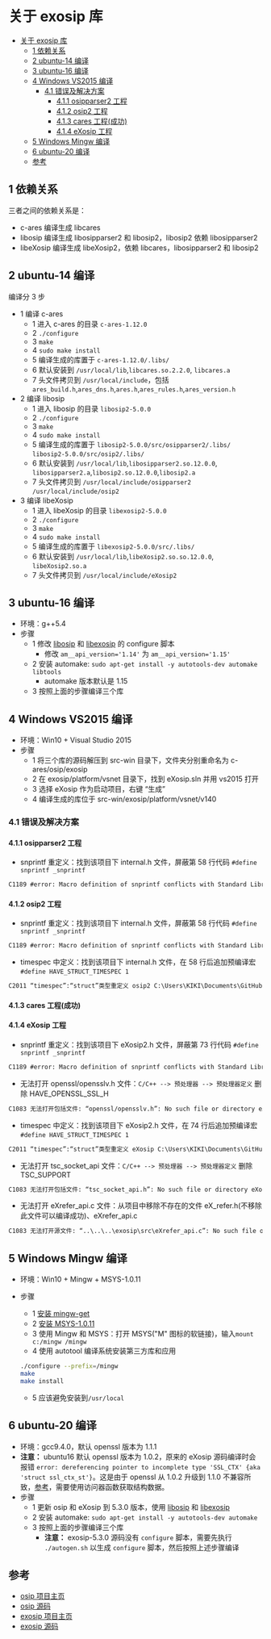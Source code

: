 # 关于 exosip 库

- [关于 exosip 库](#关于-exosip-库)
  - [1 依赖关系](#1-依赖关系)
  - [2 ubuntu-14 编译](#2-ubuntu-14-编译)
  - [3 ubuntu-16 编译](#3-ubuntu-16-编译)
  - [4 Windows VS2015 编译](#4-windows-vs2015-编译)
    - [4.1 错误及解决方案](#41-错误及解决方案)
      - [4.1.1 osipparser2 工程](#411-osipparser2-工程)
      - [4.1.2 osip2 工程](#412-osip2-工程)
      - [4.1.3 cares 工程(成功)](#413-cares-工程成功)
      - [4.1.4 eXosip 工程](#414-exosip-工程)
  - [5 Windows Mingw 编译](#5-windows-mingw-编译)
  - [6 ubuntu-20 编译](#6-ubuntu-20-编译)
  - [参考](#参考)

## 1 依赖关系

三者之间的依赖关系是：

- c-ares 编译生成 libcares
- libosip 编译生成 libosipparser2 和 libosip2，libosip2 依赖 libosipparser2
- libeXosip 编译生成 libeXosip2，依赖 libcares，libosipparser2 和 libosip2

## 2 ubuntu-14 编译

编译分 3 步

- 1 编译 c-ares
  - 1 进入 c-ares 的目录 `c-ares-1.12.0`
  - 2 `./configure`
  - 3 `make`
  - 4 `sudo make install`
  - 5 编译生成的库置于 `c-ares-1.12.0/.libs/`
  - 6 默认安装到 `/usr/local/lib`,`libcares.so.2.2.0`, `libcares.a`
  - 7 头文件拷贝到 `/usr/local/include`，包括 `ares_build.h`,`ares_dns.h`,`ares.h`,`ares_rules.h`,`ares_version.h`
- 2 编译 libosip
  - 1 进入 libosip 的目录 `libosip2-5.0.0`
  - 2 `./configure`
  - 3 `make`
  - 4 `sudo make install`
  - 5 编译生成的库置于 `libosip2-5.0.0/src/osipparser2/.libs/` `libosip2-5.0.0/src/osip2/.libs/`
  - 6 默认安装到 `/usr/local/lib`,`libosipparser2.so.12.0.0`, `libosipparser2.a`,`libosip2.so.12.0.0`,`libosip2.a`
  - 7 头文件拷贝到 `/usr/local/include/osipparser2` `/usr/local/include/osip2`
- 3 编译 libeXosip
  - 1 进入 libeXosip 的目录 `libexosip2-5.0.0`
  - 2 `./configure`
  - 3 `make`
  - 4 `sudo make install`
  - 5 编译生成的库置于 `libexosip2-5.0.0/src/.libs/`
  - 6 默认安装到 `/usr/local/lib`,`libeXosip2.so.so.12.0.0`, `libeXosip2.so.a`
  - 7 头文件拷贝到 `/usr/local/include/eXosip2`

## 3 ubuntu-16 编译

- 环境：g++5.4
- 步骤
  - 1 修改 [libosip](./libosip2-5.0.0/configure) 和 [libexosip](./libexosip2-5.0.0/configure) 的 configure 脚本
    - 修改 `am__api_version='1.14'` 为 `am__api_version='1.15'`
  - 2 安装 automake: `sudo apt-get install -y autotools-dev automake libtools`
    - automake 版本默认是 1.15
  - 3 按照上面的步骤编译三个库

## 4 Windows VS2015 编译

- 环境：Win10 + Visual Studio 2015
- 步骤
  - 1 将三个库的源码解压到 src-win 目录下，文件夹分别重命名为 c-ares/osip/exosip
  - 2 在 exosip/platform/vsnet 目录下，找到 eXosip.sln 并用 vs2015 打开
  - 3 选择 eXosip 作为启动项目，右键 “生成”
  - 4 编译生成的库位于 src-win/exosip/platform/vsnet/v140

### 4.1 错误及解决方案

#### 4.1.1 osipparser2 工程

- snprintf 重定义：找到该项目下 internal.h 文件，屏蔽第 58 行代码 `#define snprintf _snprintf`

```txt
C1189 #error: Macro definition of snprintf conflicts with Standard Library function declaration osipparser2 C:\Program Files (x86)\Windows Kits\10\Include\10.0.10240.0\ucrt\stdio.h 1927
```

#### 4.1.2 osip2 工程

- snprintf 重定义：找到该项目下 internal.h 文件，屏蔽第 58 行代码 `#define snprintf _snprintf`

```txt
C1189 #error: Macro definition of snprintf conflicts with Standard Library function declaration osip2 c:\Program Files (x86)\Windows Kits\10\Include\10.0.10240.0\ucrt\stdio.h 1927
```

- timespec 中定义：找到该项目下 internal.h 文件，在 58 行后追加预编译宏 `#define HAVE_STRUCT_TIMESPEC 1`

```txt
C2011 “timespec”:“struct”类型重定义 osip2 C:\Users\KIKI\Documents\GitHub\exosip\src-win\osip\include\osip2\osip_condv.h 61
```

#### 4.1.3 cares 工程(成功)

#### 4.1.4 eXosip 工程

- snprintf 重定义：找到该项目下 eXosip2.h 文件，屏蔽第 73 行代码 `#define snprintf _snprintf`

```txt
C1189 #error: Macro definition of snprintf conflicts with Standard Library function declaration eXosip C:\Program Files (x86)\Windows Kits\10\Include\10.0.10240.0\ucrt\stdio.h 1927
````

- 无法打开 openssl/opensslv.h 文件：`C/C++ --> 预处理器 --> 预处理器定义` 删除 HAVE_OPENSSL_SSL_H

```txt
C1083 无法打开包括文件: “openssl/opensslv.h”: No such file or directory eXosip c:\users\kiki\documents\github\exosip\src-win\exosip\src\eXtransport.h 44
```

- timespec 中定义：找到该项目下 eXosip2.h 文件，在 74 行后追加预编译宏 `#define HAVE_STRUCT_TIMESPEC 1`

```txt
C2011 “timespec”:“struct”类型重定义 eXosip C:\Users\KIKI\Documents\GitHub\exosip\src-win\osip\include\osip2\osip_condv.h 61
```

- 无法打开 tsc_socket_api 文件：`C/C++ --> 预处理器 --> 预处理器定义` 删除 TSC_SUPPORT

```txt
C1083 无法打开包括文件: “tsc_socket_api.h”: No such file or directory eXosip C:\Users\KIKI\Documents\GitHub\exosip\src-win\exosip\src\eXtl_udp.c 55
```

- 无法打开 eXrefer_api.c 文件：从项目中移除不存在的文件 eX_refer.h(不移除此文件可以编译成功)、eXrefer_api.c

```txt
C1083 无法打开源文件: “..\..\..\exosip\src\eXrefer_api.c”: No such file or directory eXosip C:\Users\KIKI\Documents\GitHub\exosip\src-win\exosip\platform\vsnet\c1 1
```

## 5 Windows Mingw 编译

- 环境：Win10 + Mingw + MSYS-1.0.11
- 步骤
  - 1 [安装 mingw-get](http://mingw.org/wiki/Getting_Started)
  - 2 [安装 MSYS-1.0.11](http://mingw.org/wiki/MSYS)
  - 3 使用 Mingw 和 MSYS：打开 MSYS("M" 图标的软链接)，输入`mount c:/mingw /mingw`
  - 4 使用 autotool 编译系统安装第三方库和应用

  ```sh
  ./configure --prefix=/mingw
  make
  make install
  ```

  - 5 应该避免安装到`/usr/local`

## 6 ubuntu-20 编译

- 环境：gcc9.4.0，默认 openssl 版本为 1.1.1
- **注意：** ubuntu16 默认 openssl 版本为 1.0.2，原来的 eXosip 源码编译时会报错 `error: dereferencing pointer to incomplete type 'SSL_CTX' {aka 'struct ssl_ctx_st'}`。这是由于 openssl 从 1.0.2 升级到 1.1.0 不兼容所致，[参考](https://github.com/openssl/openssl/issues/9772)，需要使用访问器函数获取结构数据。
- 步骤
  - 1 更新 osip 和 eXosip 到 5.3.0 版本，使用 [libosip](./5.3.0/libosip2-5.3.0/) 和 [libexosip](./5.3.0/exosip-5.3.0)
  - 2 安装 automake: `sudo apt-get install -y autotools-dev automake`
  - 3 按照上面的步骤编译三个库
    - **注意：** exosip-5.3.0 源码没有 `configure` 脚本，需要先执行 `./autogen.sh` 以生成 `configure` 脚本，然后按照上述步骤编译

## 参考

- [osip 项目主页](https://savannah.gnu.org/projects/osip)
- [osip 源码](http://ftp.gnu.org/gnu/osip/)
- [exosip 项目主页](https://savannah.nongnu.org/projects/exosip)
- [exosip 源码](https://git.savannah.nongnu.org/cgit/exosip.git)